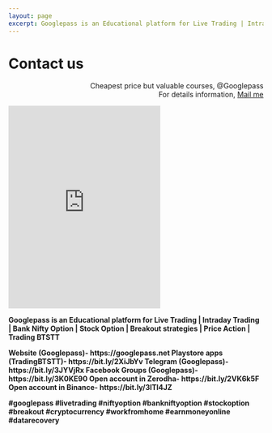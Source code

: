 ```yaml
---
layout: page
excerpt: Googlepass is an Educational platform for Live Trading | Intraday Trading | Bank Nifty Option | Stock Option | Breakout strategies | Price Action | Trading BTSTT.
---
```


# Contact us

<p class="message" align="right">
  Cheapest price but valuable courses, @Googlepass<br>
  For details information, <a href="mailto:{{site.author.email}}">Mail me</a>
</p>

<iframe src="https://docs.google.com/forms/d/e/1FAIpQLSf4FcVIpXkdFKzxg6R9WIak6yV3CQ6HG6iFdA8NQy34hr8z2Q/viewform?embedded=true" width="300" height="400" frameborder="0" marginheight="0" marginwidth="0">Loading…</iframe>

<b>Googlepass is an Educational platform for Live Trading | Intraday Trading | Bank Nifty Option | Stock Option | Breakout strategies | Price Action | Trading BTSTT<b>

<p>Website (Googlepass)- https://googlepass.net
Playstore apps (TradingBTSTT)- https://bit.ly/2XiJbYv
Telegram (Googlepass)- https://bit.ly/3JYVjRx
Facebook Groups (Googlepass)- https://bit.ly/3K0KE90
Open account in Zerodha- https://bit.ly/2VK6k5F
Open account in Binance- https://bit.ly/3lTl4JZ

#googlepass #livetrading #niftyoption #bankniftyoption #stockoption #breakout #cryptocurrency #workfromhome #earnmoneyonline #datarecovery </P>
